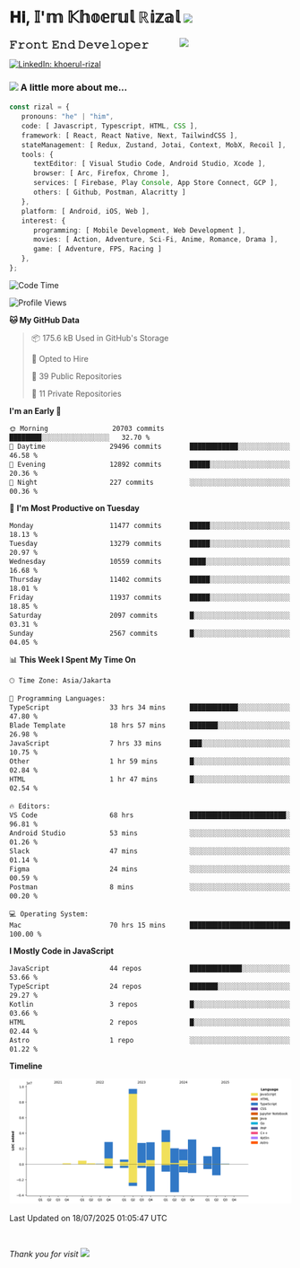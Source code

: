 <h1> 𝐇𝐢, 𝕀'𝕞 𝕂𝕙𝕠𝕖𝕣𝕦𝕝 ℝ𝕚𝕫𝕒𝕝 <img src="https://media.giphy.com/media/mGcNjsfWAjY5AEZNw6/giphy.gif" width="50"></h1>
<img align='right' src="https://media.giphy.com/media/v1.Y2lkPTc5MGI3NjExOWI2ajR2NGJubzBsZHFuaHMwajRrcDNsNXJwOG8yb3F0NjhkNXF4OSZlcD12MV9pbnRlcm5hbF9naWZfYnlfaWQmY3Q9cw/fkZukR450RQ1qnGaq9/giphy.gif" width="200">
<strong style="font-size:20px;">𝙵𝚛𝚘𝚗𝚝 𝙴𝚗𝚍 𝙳𝚎𝚟𝚎𝚕𝚘𝚙𝚎𝚛</strong>
</p></em>

[![LinkedIn: khoerul-rizal](https://img.shields.io/badge/khoerul--rizal-blue?style=flat-square&logo=Linkedin&logoColor=white&link=https://www.linkedin.com/in/khoerul-rizal/)](https://www.linkedin.com/in/khoerul-rizal/)

### <img src="https://media.giphy.com/media/VgCDAzcKvsR6OM0uWg/giphy.gif" width="50"> A little more about me...

```typescript
const rizal = {
   pronouns: "he" | "him",
   code: [ Javascript, Typescript, HTML, CSS ],
   framework: [ React, React Native, Next, TailwindCSS ],
   stateManagement: [ Redux, Zustand, Jotai, Context, MobX, Recoil ],
   tools: {
      textEditor: [ Visual Studio Code, Android Studio, Xcode ],
      browser: [ Arc, Firefox, Chrome ],
      services: [ Firebase, Play Console, App Store Connect, GCP ],
      others: [ Github, Postman, Alacritty ]
   },
   platform: [ Android, iOS, Web ],
   interest: {
      programming: [ Mobile Development, Web Development ],
      movies: [ Action, Adventure, Sci-Fi, Anime, Romance, Drama ],
      game: [ Adventure, FPS, Racing ]
   },
};
```

<!--START_SECTION:waka-->
![Code Time](http://img.shields.io/badge/Code%20Time-3%2C409%20hrs%2024%20mins-blue)

![Profile Views](http://img.shields.io/badge/Profile%20Views-0-blue)

**🐱 My GitHub Data** 

> 📦 175.6 kB Used in GitHub's Storage 
 > 
> 💼 Opted to Hire
 > 
> 📜 39 Public Repositories 
 > 
> 🔑 11 Private Repositories 
 > 
**I'm an Early 🐤** 

```text
🌞 Morning                20703 commits       ████████░░░░░░░░░░░░░░░░░   32.70 % 
🌆 Daytime                29496 commits       ████████████░░░░░░░░░░░░░   46.58 % 
🌃 Evening                12892 commits       █████░░░░░░░░░░░░░░░░░░░░   20.36 % 
🌙 Night                  227 commits         ░░░░░░░░░░░░░░░░░░░░░░░░░   00.36 % 
```
📅 **I'm Most Productive on Tuesday** 

```text
Monday                   11477 commits       █████░░░░░░░░░░░░░░░░░░░░   18.13 % 
Tuesday                  13279 commits       █████░░░░░░░░░░░░░░░░░░░░   20.97 % 
Wednesday                10559 commits       ████░░░░░░░░░░░░░░░░░░░░░   16.68 % 
Thursday                 11402 commits       █████░░░░░░░░░░░░░░░░░░░░   18.01 % 
Friday                   11937 commits       █████░░░░░░░░░░░░░░░░░░░░   18.85 % 
Saturday                 2097 commits        █░░░░░░░░░░░░░░░░░░░░░░░░   03.31 % 
Sunday                   2567 commits        █░░░░░░░░░░░░░░░░░░░░░░░░   04.05 % 
```


📊 **This Week I Spent My Time On** 

```text
🕑︎ Time Zone: Asia/Jakarta

💬 Programming Languages: 
TypeScript               33 hrs 34 mins      ████████████░░░░░░░░░░░░░   47.80 % 
Blade Template           18 hrs 57 mins      ███████░░░░░░░░░░░░░░░░░░   26.98 % 
JavaScript               7 hrs 33 mins       ███░░░░░░░░░░░░░░░░░░░░░░   10.75 % 
Other                    1 hr 59 mins        █░░░░░░░░░░░░░░░░░░░░░░░░   02.84 % 
HTML                     1 hr 47 mins        █░░░░░░░░░░░░░░░░░░░░░░░░   02.54 % 

🔥 Editors: 
VS Code                  68 hrs              ████████████████████████░   96.81 % 
Android Studio           53 mins             ░░░░░░░░░░░░░░░░░░░░░░░░░   01.26 % 
Slack                    47 mins             ░░░░░░░░░░░░░░░░░░░░░░░░░   01.14 % 
Figma                    24 mins             ░░░░░░░░░░░░░░░░░░░░░░░░░   00.59 % 
Postman                  8 mins              ░░░░░░░░░░░░░░░░░░░░░░░░░   00.20 % 

💻 Operating System: 
Mac                      70 hrs 15 mins      █████████████████████████   100.00 % 
```

**I Mostly Code in JavaScript** 

```text
JavaScript               44 repos            █████████████░░░░░░░░░░░░   53.66 % 
TypeScript               24 repos            ███████░░░░░░░░░░░░░░░░░░   29.27 % 
Kotlin                   3 repos             █░░░░░░░░░░░░░░░░░░░░░░░░   03.66 % 
HTML                     2 repos             █░░░░░░░░░░░░░░░░░░░░░░░░   02.44 % 
Astro                    1 repo              ░░░░░░░░░░░░░░░░░░░░░░░░░   01.22 % 
```



**Timeline**

![Lines of Code chart](https://raw.githubusercontent.com/khoerulrizal/khoerulrizal/main/assets/bar_graph.png)


 Last Updated on 18/07/2025 01:05:47 UTC
<!--END_SECTION:waka-->
</details>
<br/>

<em>Thank you for visit</em> <img src="https://media.giphy.com/media/v1.Y2lkPTc5MGI3NjExcHdvNm1qZWtjaGw0ZjdwM3Z3NnY2dHlueTVuODBta2FiY20wM2YybSZlcD12MV9pbnRlcm5hbF9naWZfYnlfaWQmY3Q9cw/tV25tpdKqdFa9x81k2/giphy.gif" width="40">
